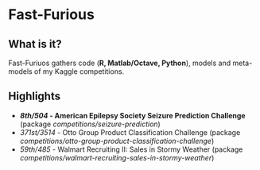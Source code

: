 # Fast-Furious


  **What is it?**
  -----------
  Fast-Furiuos gathers code (**R, Matlab/Octave, Python**), models and meta-models of my Kaggle competitions.
  
  
  **Highlights**
  -----------
  * **_8th/504_ - American Epilepsy Society Seizure Prediction Challenge** (package _competitions/seizure-prediction_)
  * _371st/3514_ - Otto Group Product Classification Challenge (package _competitions/otto-group-product-classification-challenge_)
  * _59th/485_ - Walmart Recruiting II: Sales in Stormy Weather (package _competitions/walmart-recruiting-sales-in-stormy-weather_)
  
  
